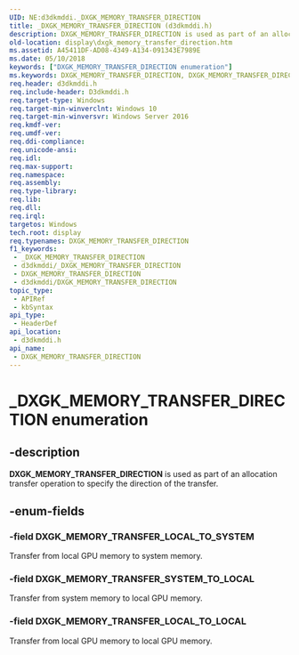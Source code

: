 ```yaml
---
UID: NE:d3dkmddi._DXGK_MEMORY_TRANSFER_DIRECTION
title: _DXGK_MEMORY_TRANSFER_DIRECTION (d3dkmddi.h)
description: DXGK_MEMORY_TRANSFER_DIRECTION is used as part of an allocation transfer operation to specify the direction of the transfer.
old-location: display\dxgk_memory_transfer_direction.htm
ms.assetid: A45411DF-AD08-4349-A134-091343E7989E
ms.date: 05/10/2018
keywords: ["DXGK_MEMORY_TRANSFER_DIRECTION enumeration"]
ms.keywords: DXGK_MEMORY_TRANSFER_DIRECTION, DXGK_MEMORY_TRANSFER_DIRECTION enumeration [Display Devices], DXGK_MEMORY_TRANSFER_LOCAL_TO_LOCAL, DXGK_MEMORY_TRANSFER_LOCAL_TO_SYSTEM, DXGK_MEMORY_TRANSFER_SYSTEM_TO_LOCAL, _DXGK_MEMORY_TRANSFER_DIRECTION, d3dkmddi/DXGK_MEMORY_TRANSFER_DIRECTION, d3dkmddi/DXGK_MEMORY_TRANSFER_LOCAL_TO_LOCAL, d3dkmddi/DXGK_MEMORY_TRANSFER_LOCAL_TO_SYSTEM, d3dkmddi/DXGK_MEMORY_TRANSFER_SYSTEM_TO_LOCAL, display.dxgk_memory_transfer_direction
req.header: d3dkmddi.h
req.include-header: D3dkmddi.h
req.target-type: Windows
req.target-min-winverclnt: Windows 10
req.target-min-winversvr: Windows Server 2016
req.kmdf-ver: 
req.umdf-ver: 
req.ddi-compliance: 
req.unicode-ansi: 
req.idl: 
req.max-support: 
req.namespace: 
req.assembly: 
req.type-library: 
req.lib: 
req.dll: 
req.irql: 
targetos: Windows
tech.root: display
req.typenames: DXGK_MEMORY_TRANSFER_DIRECTION
f1_keywords:
 - _DXGK_MEMORY_TRANSFER_DIRECTION
 - d3dkmddi/_DXGK_MEMORY_TRANSFER_DIRECTION
 - DXGK_MEMORY_TRANSFER_DIRECTION
 - d3dkmddi/DXGK_MEMORY_TRANSFER_DIRECTION
topic_type:
 - APIRef
 - kbSyntax
api_type:
 - HeaderDef
api_location:
 - d3dkmddi.h
api_name:
 - DXGK_MEMORY_TRANSFER_DIRECTION
---
```


# _DXGK_MEMORY_TRANSFER_DIRECTION enumeration


## -description

<b>DXGK_MEMORY_TRANSFER_DIRECTION</b> is used as part of an allocation transfer operation to specify the direction of the transfer.

## -enum-fields

### -field DXGK_MEMORY_TRANSFER_LOCAL_TO_SYSTEM

Transfer from local GPU memory to system memory.

### -field DXGK_MEMORY_TRANSFER_SYSTEM_TO_LOCAL

Transfer from system memory to local GPU memory.

### -field DXGK_MEMORY_TRANSFER_LOCAL_TO_LOCAL

Transfer from local GPU memory to local GPU memory.

